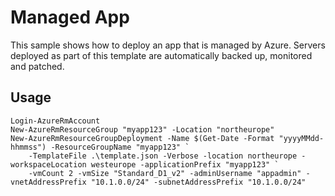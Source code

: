 # Managed App #
This sample shows how to deploy an app that is managed by Azure. Servers deployed as part of this template are automatically backed up, monitored and patched.

## Usage ##
```
Login-AzureRmAccount
New-AzureRmResourceGroup "myapp123" -Location "northeurope"
New-AzureRmResourceGroupDeployment -Name $(Get-Date -Format "yyyyMMdd-hhmmss") -ResourceGroupName "myapp123" `
    -TemplateFile .\template.json -Verbose -location northeurope -workspaceLocation westeurope -applicationPrefix "myapp123" `
    -vmCount 2 -vmSize "Standard_D1_v2" -adminUsername "appadmin" -vnetAddressPrefix "10.1.0.0/24" -subnetAddressPrefix "10.1.0.0/24"
```